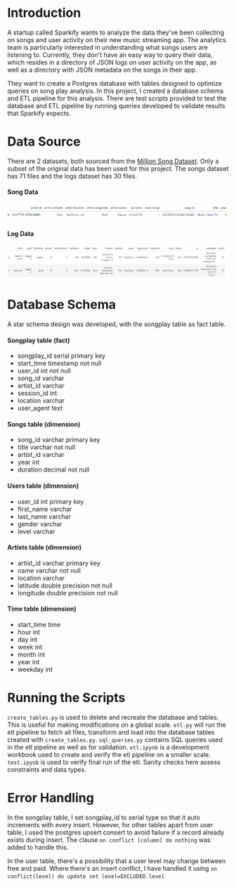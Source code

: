 # Introduction
A startup called Sparkify wants to analyze the data they've been collecting on songs and user activity on their new music streaming app. The analytics team is particularly interested in understanding what songs users are listening to. Currently, they don't have an easy way to query their data, which resides in a directory of JSON logs on user activity on the app, as well as a directory with JSON metadata on the songs in their app.

They want to create a Postgres database with tables designed to optimize queries on song play analysis. In this project, I created a database schema and ETL pipeline for this analysis. There are test scripts provided to test the database and ETL pipeline by running queries developed to validate results that Sparkify expects.

# Data Source
There are 2 datasets, both sourced from the [Million Song Dataset](http://millionsongdataset.com/). Only a subset of the original data has been used for this project. The songs dataset has 71 files and the logs dataset has 30 files.

#### Song Data
![song file sample](images/song_data.PNG)

#### Log Data
![log file sample](images/log_data.PNG)

# Database Schema
A star schema design was developed, with the songplay table as fact table.
#### Songplay table (fact)
* songplay_id serial primary key
* start_time timestamp not null
* user_id int not null
* song_id varchar
* artist_id varchar
* session_id int
* location varchar
* user_agent text

#### Songs table (dimension)
* song_id varchar primary key
* title varchar not null
* artist_id varchar
* year int
* duration decimal not null

#### Users table (dimension)
* user_id int primary key
* first_name varchar
* last_name varchar
* gender varchar
* level varchar

#### Artists table (dimension)
* artist_id varchar primary key
* name varchar not null
* location varchar
* latitude double precision not null 
* longitude double precision not null

#### Time table (dimension)
* start_time time 
* hour int
* day int
* week int
* month int
* year int
* weekday int

# Running the Scripts

`create_tables.py` is used to delete and recreate the database and tables. This is useful for making modifications on a global scale.
`etl.py` will run the etl pipeline to fetch all files, transform and load into the database tables created with `create_tables.py`.
`sql_queries.py` contains SQL queries used in the etl pipeline as well as for validation.
`etl.ipynb` is a development workbook used to create and verify the etl pipeline on a smaller scale.
`test.ipynb` is used to verify final run of the etl. Sanity checks here assess constraints and data types.

# Error Handling
In the songplay table, I set songplay_id to serial type so that it auto increments with every insert. However, for other tables apart from user table, I used the postgres upsert consert to avoid failure if a record already exists during insert. The clause `on conflict [column] do nothing` was added to handle this.

In the user table, there's a possibility that a user level may change between free and paid. Where there's an insert conflict, I have handled it using `on conflict(level) do update set level=EXCLUDED.level`
